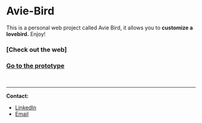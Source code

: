 # Avie-Bird

This is a personal web project called Avie Bird, it allows you to **customize a lovebird.** Enjoy!

### [Check out the web] 

### [Go to the prototype](https://github.com/dianaString/Avie-Bird-Prototype) 
  
<br>

---

**Contact:**
- [LinkedIn](https://es.linkedin.com/in/dianammarmol)
- [Email](mailto:dianammarmolus@gmail.com)
